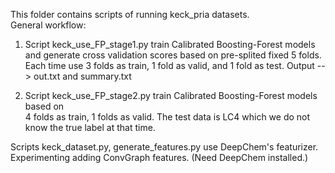 This folder contains scripts of running keck_pria datasets.   
General workflow:  
1. Script keck_use_FP_stage1.py train Calibrated Boosting-Forest models and generate
cross validation scores based on pre-splited fixed 5 folds.   
Each time use 3 folds as train, 1 fold as valid, and 1 fold as test. Output --> out.txt and summary.txt   

2. Script keck_use_FP_stage2.py train Calibrated Boosting-Forest models based on    
4 folds as train, 1 folds as valid. The test data is LC4 which we do not know the true label at that time.

Scripts keck_dataset.py, generate_features.py use DeepChem's featurizer.   
Experimenting adding ConvGraph features. (Need DeepChem installed.)
